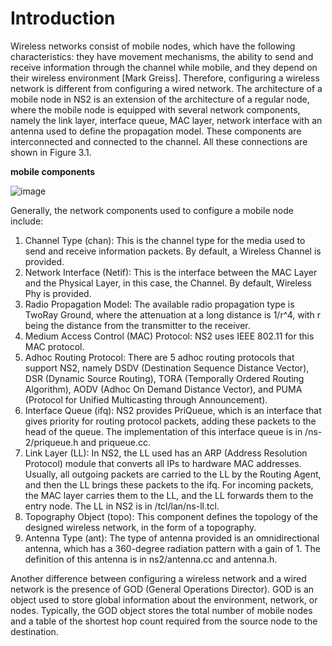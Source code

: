 # Introduction
Wireless networks consist of mobile nodes, which have the following characteristics: they have movement mechanisms, the ability to send and receive information through the channel while mobile, and they depend on their wireless environment [Mark Greiss]. Therefore, configuring a wireless network is different from configuring a wired network. The architecture of a mobile node in NS2 is an extension of the architecture of a regular node, where the mobile node is equipped with several network components, namely the link layer, interface queue, MAC layer, network interface with an antenna used to define the propagation model. These components are interconnected and connected to the channel. All these connections are shown in Figure 3.1.

**mobile components**

![image](https://github.com/ramizass/ns2staticmobile/assets/88464165/bd597119-5a0c-4903-816f-9308f06ef35c)

Generally, the network components used to configure a mobile node include:

1. Channel Type (chan): This is the channel type for the media used to send and receive information packets. By default, a Wireless Channel is provided.
2. Network Interface (Netif): This is the interface between the MAC Layer and the Physical Layer, in this case, the Channel. By default, Wireless Phy is provided.
3. Radio Propagation Model: The available radio propagation type is TwoRay Ground, where the attenuation at a long distance is 1/r^4, with r being the distance from the transmitter to the receiver.
4. Medium Access Control (MAC) Protocol: NS2 uses IEEE 802.11 for this MAC protocol.
5. Adhoc Routing Protocol: There are 5 adhoc routing protocols that support NS2, namely DSDV (Destination Sequence Distance Vector), DSR (Dynamic Source Routing), TORA (Temporally Ordered Routing Algorithm), AODV (Adhoc On Demand Distance Vector), and PUMA (Protocol for Unified Multicasting through Announcement).
6. Interface Queue (ifq): NS2 provides PriQueue, which is an interface that gives priority for routing protocol packets, adding these packets to the head of the queue. The implementation of this interface queue is in /ns-2/priqueue.h and priqueue.cc.
7. Link Layer (LL): In NS2, the LL used has an ARP (Address Resolution Protocol) module that converts all IPs to hardware MAC addresses. Usually, all outgoing packets are carried to the LL by the Routing Agent, and then the LL brings these packets to the ifq. For incoming packets, the MAC layer carries them to the LL, and the LL forwards them to the entry node. The LL in NS2 is in /tcl/lan/ns-ll.tcl.
8. Topography Object (topo): This component defines the topology of the designed wireless network, in the form of a topography.
9. Antenna Type (ant): The type of antenna provided is an omnidirectional antenna, which has a 360-degree radiation pattern with a gain of 1. The definition of this antenna is in ns2/antenna.cc and antenna.h.

Another difference between configuring a wireless network and a wired network is the presence of GOD (General Operations Director). GOD is an object used to store global information about the environment, network, or nodes. Typically, the GOD object stores the total number of mobile nodes and a table of the shortest hop count required from the source node to the destination.
